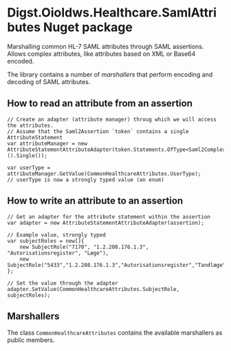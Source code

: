 # Digst.OioIdws.Healthcare.SamlAttributes Nuget package

Marshalling common HL-7 SAML attributes through SAML assertions. Allows complex attributes, 
like attributes based on XML or Base64 encoded.

The library contains a number of *marshallers* that perform encoding and decoding 
of SAML attributes.

## How to read an attribute from an assertion

    // Create an adapter (attribute manager) throug which we will access the attributes.
    // Assume that the Saml2Assertion `token` contains a single AttributeStatement
    var attributeManager = new AttributeStatementAttributeAdapter(token.Statements.OfType<Saml2ComplexAttributeStatement>().Single());

    var userType = attributeManager.GetValue(CommonHealthcareAttributes.UserType);
    // userType is now a strongly typed value (an enum)

## How to write an attribute to an assertion

    // Get an adapter for the attribute statement within the assertion
    var adapter = new AttributeStatementAttributeAdapter(assertion);

    // Example value, strongly typed
    var subjectRoles = new[]{
        new SubjectRole("7170", "1.2.208.176.1.3", "Autorisationsregister", "Læge"),
        new SubjectRole("5433","1.2.208.176.1.3","Autorisationsregister","Tandlæge"),
    };

    // Set the value through the adapter
    adapter.SetValue(CommonHealthcareAttributes.SubjectRole, subjectRoles);


## Marshallers

The class `CommonHealthcareAttributes` contains the available marshallers as public members.

